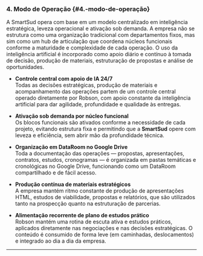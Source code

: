 ### **4\. Modo de Operação** {#4.-modo-de-operação}

A SmartSud opera com base em um modelo centralizado em inteligência estratégica, leveza operacional e ativação sob demanda. A empresa não se estrutura como uma organização tradicional com departamentos fixos, mas sim como um hub de articulação que coordena núcleos funcionais conforme a maturidade e complexidade de cada operação. O uso da inteligência artificial é incorporado como apoio diário e contínuo à tomada de decisão, produção de materiais, estruturação de propostas e análise de oportunidades.

* **Controle central com apoio de IA 24/7**  
   Todas as decisões estratégicas, produção de materiais e acompanhamento das operações partem de um controle central operado diretamente por Robson, com apoio constante da inteligência artificial para dar agilidade, profundidade e qualidade às entregas.

* **Ativação sob demanda por núcleo funcional**  
   Os blocos funcionais são ativados conforme a necessidade de cada projeto, evitando estrutura fixa e permitindo que a **SmartSud** opere com leveza e eficiência, sem abrir mão da profundidade técnica.

* **Organização em DataRoom no Google Drive**  
   Toda a documentação das operações — propostas, apresentações, contratos, estudos, cronogramas — é organizada em pastas temáticas e cronológicas no Google Drive, funcionando como um DataRoom compartilhado e de fácil acesso.

* **Produção contínua de materiais estratégicos**  
   A empresa mantém ritmo constante de produção de apresentações HTML, estudos de viabilidade, propostas e relatórios, que são utilizados tanto na prospecção quanto na estruturação de parcerias.

* **Alimentação recorrente de plano de estudos prático**  
   Robson mantém uma rotina de escuta ativa e estudos práticos, aplicados diretamente nas negociações e nas decisões estratégicas. O conteúdo é consumido de forma leve (em caminhadas, deslocamentos) e integrado ao dia a dia da empresa.


---


